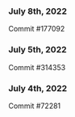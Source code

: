 ### July 8th, 2022

Commit #177092

### July 5th, 2022

Commit #314353


### July 4th, 2022

Commit #72281
